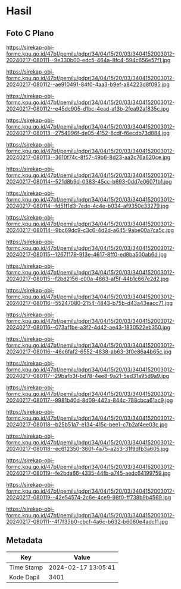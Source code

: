 # Hasil

## Foto C Plano

https://sirekap-obj-formc.kpu.go.id/47bf/pemilu/pdpr/34/04/15/20/03/3404152003012-20240217-080111--9e330b00-edc5-464a-8fc4-594c656e57f1.jpg

https://sirekap-obj-formc.kpu.go.id/47bf/pemilu/pdpr/34/04/15/20/03/3404152003012-20240217-080112--ae910491-84f0-4aa3-b9ef-a84223d8f095.jpg

https://sirekap-obj-formc.kpu.go.id/47bf/pemilu/pdpr/34/04/15/20/03/3404152003012-20240217-080112--e45dc905-d1bc-4ead-a13b-2fea92af835c.jpg

https://sirekap-obj-formc.kpu.go.id/47bf/pemilu/pdpr/34/04/15/20/03/3404152003012-20240217-080113--2754996f-de05-4152-8cdf-f6ecdb73d884.jpg

https://sirekap-obj-formc.kpu.go.id/47bf/pemilu/pdpr/34/04/15/20/03/3404152003012-20240217-080113--3610f74c-8f57-49b6-8d23-aa2c76a620ce.jpg

https://sirekap-obj-formc.kpu.go.id/47bf/pemilu/pdpr/34/04/15/20/03/3404152003012-20240217-080114--521d8b9d-0383-45cc-b693-0dd7e0607fb1.jpg

https://sirekap-obj-formc.kpu.go.id/47bf/pemilu/pdpr/34/04/15/20/03/3404152003012-20240217-080114--fd51f1d3-7ede-4c4e-b034-af9350e33279.jpg

https://sirekap-obj-formc.kpu.go.id/47bf/pemilu/pdpr/34/04/15/20/03/3404152003012-20240217-080114--9bc69dc9-c3c6-4d2d-a645-9abe00a7ca5c.jpg

https://sirekap-obj-formc.kpu.go.id/47bf/pemilu/pdpr/34/04/15/20/03/3404152003012-20240217-080115--1267f179-913e-4617-8ff0-ed8ba500ab6d.jpg

https://sirekap-obj-formc.kpu.go.id/47bf/pemilu/pdpr/34/04/15/20/03/3404152003012-20240217-080115--f2bd2156-c00a-4863-af5f-44b1c667e2d2.jpg

https://sirekap-obj-formc.kpu.go.id/47bf/pemilu/pdpr/34/04/15/20/03/3404152003012-20240217-080116--55247080-2154-4843-b75b-d43a43eacc71.jpg

https://sirekap-obj-formc.kpu.go.id/47bf/pemilu/pdpr/34/04/15/20/03/3404152003012-20240217-080116--073af1be-a3f2-4d42-ae43-1830522eb350.jpg

https://sirekap-obj-formc.kpu.go.id/47bf/pemilu/pdpr/34/04/15/20/03/3404152003012-20240217-080116--46c6faf2-6552-4838-ab63-3f0e86a4b65c.jpg

https://sirekap-obj-formc.kpu.go.id/47bf/pemilu/pdpr/34/04/15/20/03/3404152003012-20240217-080117--29bafb3f-bd78-4ee8-9a21-5ed31a95d9a9.jpg

https://sirekap-obj-formc.kpu.go.id/47bf/pemilu/pdpr/34/04/15/20/03/3404152003012-20240217-080117--9981b40d-8d09-442a-844c-788cbca61ac9.jpg

https://sirekap-obj-formc.kpu.go.id/47bf/pemilu/pdpr/34/04/15/20/03/3404152003012-20240217-080118--b25b51a7-e134-415c-bee1-c7b2af4ee03c.jpg

https://sirekap-obj-formc.kpu.go.id/47bf/pemilu/pdpr/34/04/15/20/03/3404152003012-20240217-080118--ec612350-360f-4a75-a253-31f9dfb3a605.jpg

https://sirekap-obj-formc.kpu.go.id/47bf/pemilu/pdpr/34/04/15/20/03/3404152003012-20240217-080119--fe2bda66-4335-44fb-a745-aedc64199759.jpg

https://sirekap-obj-formc.kpu.go.id/47bf/pemilu/pdpr/34/04/15/20/03/3404152003012-20240217-080119--42e54574-2c6e-4ce9-98f0-ff738b9b4569.jpg

https://sirekap-obj-formc.kpu.go.id/47bf/pemilu/pdpr/34/04/15/20/03/3404152003012-20240217-080111--4f7f33b0-cbcf-4a6c-b632-b6080e4adc11.jpg


## Metadata

| Key        | Value               |
| ---------- | ------------------- |
| Time Stamp | 2024-02-17 13:05:41 |
| Kode Dapil | 3401                |



